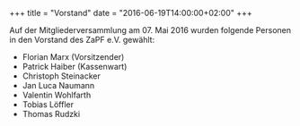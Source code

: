 +++
title = "Vorstand"
date = "2016-06-19T14:00:00+02:00"
+++


Auf der Mitgliederversammlung am 07. Mai 2016 wurden folgende Personen in den Vorstand des ZaPF e.V. gewählt:

* Florian Marx (Vorsitzender)
* Patrick Haiber (Kassenwart)
* Christoph Steinacker
* Jan Luca Naumann
* Valentin Wohlfarth
* Tobias Löffler
* Thomas Rudzki
